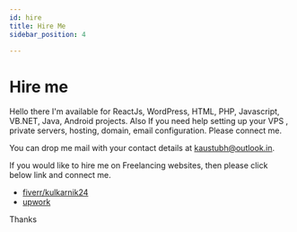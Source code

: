 ```yaml
---
id: hire
title: Hire Me
sidebar_position: 4

---
```


# Hire me


Hello there I'm available for ReactJs, WordPress, HTML, PHP, Javascript, VB.NET, Java, Android projects.
Also If you need help setting up your VPS , private servers, hosting, domain, email configuration. Please connect me.

You can drop me mail with your contact details at [kaustubh@outlook.in](mailto:kaustubh@outlook.in).

If you would like to hire me on Freelancing websites, then please click below link and connect me.

* [fiverr/kulkarnik24](https://fiverr.com/kulkarnik24)
* [upwork](https://www.upwork.com/freelancers/~01f8f2e4c462e72f06)

Thanks 